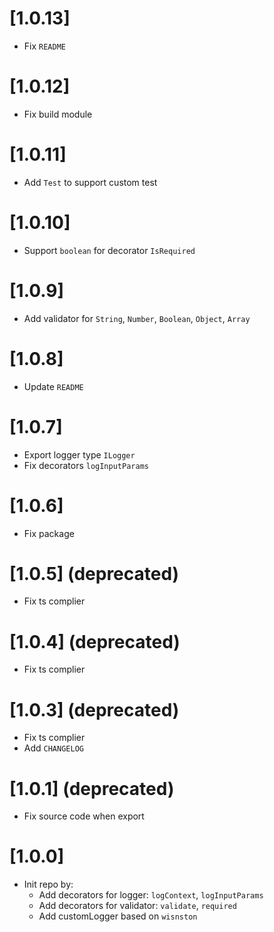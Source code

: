 # [1.0.13]

- Fix `README`

# [1.0.12]

- Fix build module

# [1.0.11]

- Add `Test` to support custom test

# [1.0.10]

- Support `boolean` for decorator `IsRequired`

# [1.0.9]

- Add validator for `String`, `Number`, `Boolean`, `Object`, `Array`

# [1.0.8]

- Update `README`

# [1.0.7]

- Export logger type `ILogger`
- Fix decorators `logInputParams`

# [1.0.6]

- Fix package

# [1.0.5] (deprecated)

- Fix ts complier

# [1.0.4] (deprecated)

- Fix ts complier

# [1.0.3] (deprecated)

- Fix ts complier
- Add `CHANGELOG`

# [1.0.1] (deprecated)

- Fix source code when export

# [1.0.0]

- Init repo by:
  - Add decorators for logger: `logContext`, `logInputParams`
  - Add decorators for validator: `validate`, `required`
  - Add customLogger based on `wisnston`

